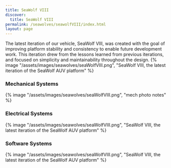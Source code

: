 ```yaml
---
title: SeaWolf VIII
discover:
  title: SeaWolf VIII
permalink: /seawolves/seawolfVIII/index.html
layout: page
---
```


<div class="grid" data-layout="50-50">
The latest iteration of our vehicle, SeaWolf VIII, was created with the goal of improving platform stability and consistency to enable future development work. This iteration drew from the lessons learned from previous iterations, and focused on simplicity and maintainability throughout the design.
{% image "/assets/images/seawolves/seaWolfVIII.png", "SeaWolf VIII, the latest iteration of the SeaWolf AUV platform" %}
</div>

### Mechanical Systems

<div class="grid" data-layout="50-50">
{% image "/assets/images/seawolves/seaWolfVIII.png", "mech photo notes" %}
</div>

### Electrical Systems
<div class="grid" data-layout="50-50">
{% image "/assets/images/seawolves/seaWolfVIII.png", "SeaWolf VIII, the latest iteration of the SeaWolf AUV platform" %}
</div>

### Software Systems
<div class="grid" data-layout="50-50">
{% image "/assets/images/seawolves/seaWolfVIII.png", "SeaWolf VIII, the latest iteration of the SeaWolf AUV platform" %}
</div>
